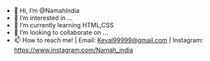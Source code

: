 - 👋 Hi, I’m @NamahIndia
- 👀 I’m interested in ...
- 🌱 I’m currently learning HTML,CSS
- 💞️ I’m looking to collaborate on ...
- 📫 How to reach me! | Email: Keval99999@gmail.com | Instagram: https://www.instagram.com/Namah_india

<!---
NamahIndia/NamahIndia is a ✨ special ✨ repository because its `README.md` (this file) appears on your GitHub profile.
You can click the Preview link to take a look at your changes.
--->
